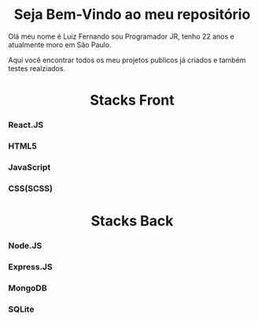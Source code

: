<h1 align ="center"> Seja Bem-Vindo ao meu repositório</h1>
<p>Olá meu nome é Luiz Fernando sou Programador JR, tenho 22 anos e atualmente moro em São Paulo.</p>
<span>Aqui você encontrar todos os meu projetos publicos já criados e também testes realziados.</span>

<h1 align ="center"> Stacks Front</h1>

<h3>React.JS</h3>
<h3>HTML5</h3>
<h3>JavaScript</h3>
<h3>CSS(SCSS)</h3>

<h1 align ="center"> Stacks Back</h1>

<h3>Node.JS</h3>
<h3>Express.JS</h3>
<h3>MongoDB</h3>
<h3>SQLite</h3>